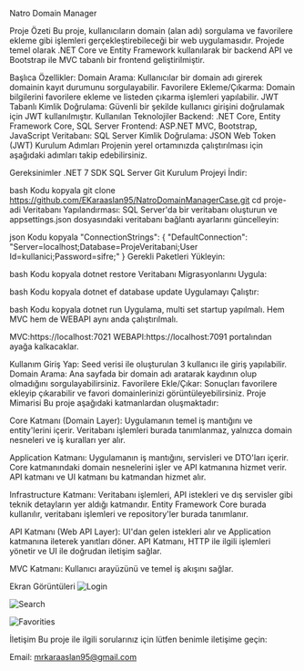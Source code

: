 Natro Domain Manager



Proje Özeti
Bu proje, kullanıcıların domain (alan adı) sorgulama ve favorilere ekleme gibi işlemleri gerçekleştirebileceği bir web uygulamasıdır. Projede temel olarak .NET Core ve Entity Framework kullanılarak bir backend API ve Bootstrap ile MVC tabanlı bir frontend geliştirilmiştir.

Başlıca Özellikler:
Domain Arama: Kullanıcılar bir domain adı girerek domainin kayıt durumunu sorgulayabilir.
Favorilere Ekleme/Çıkarma: Domain bilgilerini favorilere ekleme ve listeden çıkarma işlemleri yapılabilir.
JWT Tabanlı Kimlik Doğrulama: Güvenli bir şekilde kullanıcı girişini doğrulamak için JWT kullanılmıştır.
Kullanılan Teknolojiler
Backend: .NET Core, Entity Framework Core, SQL Server
Frontend: ASP.NET MVC, Bootstrap, JavaScript
Veritabanı: SQL Server
Kimlik Doğrulama: JSON Web Token (JWT)
Kurulum Adımları
Projenin yerel ortamınızda çalıştırılması için aşağıdaki adımları takip edebilirsiniz.

Gereksinimler
.NET 7 SDK
SQL Server
Git
Kurulum
Projeyi İndir:

bash
Kodu kopyala
git clone https://github.com/EKaraaslan95/NatroDomainManagerCase.git
cd proje-adi
Veritabanı Yapılandırması: SQL Server'da bir veritabanı oluşturun ve appsettings.json dosyasındaki veritabanı bağlantı ayarlarını güncelleyin:

json
Kodu kopyala
"ConnectionStrings": {
  "DefaultConnection": "Server=localhost;Database=ProjeVeritabani;User Id=kullanici;Password=sifre;"
}
Gerekli Paketleri Yükleyin:

bash
Kodu kopyala
dotnet restore
Veritabanı Migrasyonlarını Uygula:

bash
Kodu kopyala
dotnet ef database update
Uygulamayı Çalıştır:

bash
Kodu kopyala
dotnet run
Uygulama, multi set startup yapılmalı. Hem MVC hem de WEBAPI aynı anda çalıştırılmalı.

MVC:https://localhost:7021
WEBAPI:https://localhost:7091  portalından ayağa kalkacaklar.

Kullanım
Giriş Yap: Seed verisi ile oluşturulan 3 kullanıcı ile giriş yapılabilir.
Domain Arama: Ana sayfada bir domain adı aratarak kaydının olup olmadığını sorgulayabilirsiniz.
Favorilere Ekle/Çıkar: Sonuçları favorilere ekleyip çıkarabilir ve favori domainlerinizi görüntüleyebilirsiniz.
Proje Mimarisi
Bu proje aşağıdaki katmanlardan oluşmaktadır:


Core Katmanı (Domain Layer): Uygulamanın temel iş mantığını ve entity'lerini içerir. Veritabanı işlemleri burada tanımlanmaz, yalnızca domain nesneleri ve iş kuralları yer alır.

Application Katmanı: Uygulamanın iş mantığını, servisleri ve DTO'ları içerir. Core katmanındaki domain nesnelerini işler ve API katmanına hizmet verir. API katmanı ve UI katmanı bu katmandan hizmet alır.

Infrastructure Katmanı: Veritabanı işlemleri, API istekleri ve dış servisler gibi teknik detayların yer aldığı katmandır. Entity Framework Core burada kullanılır, veritabanı işlemleri ve repository'ler burada tanımlanır.

API Katmanı (Web API Layer): UI'dan gelen istekleri alır ve Application katmanına ileterek yanıtları döner. API Katmanı, HTTP ile ilgili işlemleri yönetir ve UI ile doğrudan iletişim sağlar.

MVC Katmanı: Kullanıcı arayüzünü ve temel iş akışını sağlar.

Ekran Görüntüleri
![Login](https://github.com/user-attachments/assets/fbbe4ebd-f9c3-440e-9e5c-ef690fc86115)

![Search](https://github.com/user-attachments/assets/fd0ad441-f4bf-402a-b7ce-2744fc05f82f)

![Favorities](https://github.com/user-attachments/assets/be49b24d-312e-43c5-a29c-897b62bc70bd)



İletişim
Bu proje ile ilgili sorularınız için lütfen benimle iletişime geçin:

Email: mrkaraaslan95@gmail.com
